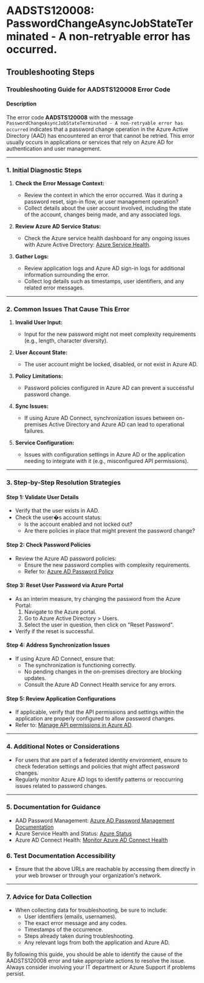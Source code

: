 # AADSTS120008: PasswordChangeAsyncJobStateTerminated - A non-retryable error has occurred.


## Troubleshooting Steps
### Troubleshooting Guide for AADSTS120008 Error Code

#### Description
The error code **AADSTS120008** with the message `PasswordChangeAsyncJobStateTerminated - A non-retryable error has occurred` indicates that a password change operation in the Azure Active Directory (AAD) has encountered an error that cannot be retried. This error usually occurs in applications or services that rely on Azure AD for authentication and user management.

---

### 1. Initial Diagnostic Steps

1. **Check the Error Message Context:**
   - Review the context in which the error occurred. Was it during a password reset, sign-in flow, or user management operation?
   - Collect details about the user account involved, including the state of the account, changes being made, and any associated logs.

2. **Review Azure AD Service Status:**
   - Check the Azure service health dashboard for any ongoing issues with Azure Active Directory: [Azure Service Health](https://status.azure.com/en-us/status).

3. **Gather Logs:**
   - Review application logs and Azure AD sign-in logs for additional information surrounding the error.
   - Collect log details such as timestamps, user identifiers, and any related error messages.

---

### 2. Common Issues That Cause This Error

1. **Invalid User Input:**
   - Input for the new password might not meet complexity requirements (e.g., length, character diversity).

2. **User Account State:**
   - The user account might be locked, disabled, or not exist in Azure AD.

3. **Policy Limitations:**
   - Password policies configured in Azure AD can prevent a successful password change.

4. **Sync Issues:**
   - If using Azure AD Connect, synchronization issues between on-premises Active Directory and Azure AD can lead to operational failures.

5. **Service Configuration:**
   - Issues with configuration settings in Azure AD or the application needing to integrate with it (e.g., misconfigured API permissions).

---

### 3. Step-by-Step Resolution Strategies

#### Step 1: Validate User Details
- Verify that the user exists in AAD.
- Check the user�s account status:
  - Is the account enabled and not locked out?
  - Are there policies in place that might prevent the password change?

#### Step 2: Check Password Policies
- Review the Azure AD password policies:
  - Ensure the new password complies with complexity requirements.
  - Refer to: [Azure AD Password Policy](https://docs.microsoft.com/en-us/azure/active-directory/authentication/concept-password-policy)

#### Step 3: Reset User Password via Azure Portal
- As an interim measure, try changing the password from the Azure Portal:
  1. Navigate to the Azure portal.
  2. Go to Azure Active Directory > Users.
  3. Select the user in question, then click on "Reset Password".
- Verify if the reset is successful.

#### Step 4: Address Synchronization Issues
- If using Azure AD Connect, ensure that:
  - The synchronization is functioning correctly.
  - No pending changes in the on-premises directory are blocking updates.
  - Consult the Azure AD Connect Health service for any errors.

#### Step 5: Review Application Configurations
- If applicable, verify that the API permissions and settings within the application are properly configured to allow password changes.
- Refer to: [Manage API permissions in Azure AD](https://docs.microsoft.com/en-us/azure/active-directory/develop/permissions-reference).

---

### 4. Additional Notes or Considerations
- For users that are part of a federated identity environment, ensure to check federation settings and policies that might affect password changes.
- Regularly monitor Azure AD logs to identify patterns or reoccurring issues related to password changes.

---

### 5. Documentation for Guidance
- AAD Password Management: [Azure AD Password Management Documentation](https://docs.microsoft.com/en-us/azure/active-directory/authentication/howto-password-change)
- Azure Service Health and Status: [Azure Status](https://status.azure.com/en-us/status)
- Azure AD Connect Health: [Monitor Azure AD Connect Health](https://docs.microsoft.com/en-us/azure/active-directory/hybrid/monitoring-connect-health)

### 6. Test Documentation Accessibility
- Ensure that the above URLs are reachable by accessing them directly in your web browser or through your organization's network.

---

### 7. Advice for Data Collection
- When collecting data for troubleshooting, be sure to include:
  - User identifiers (emails, usernames).
  - The exact error message and any codes.
  - Timestamps of the occurrence.
  - Steps already taken during troubleshooting.
  - Any relevant logs from both the application and Azure AD.

By following this guide, you should be able to identify the cause of the AADSTS120008 error and take appropriate actions to resolve the issue. Always consider involving your IT department or Azure Support if problems persist.